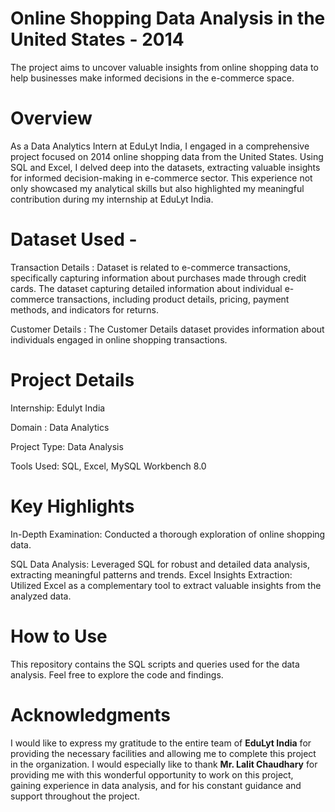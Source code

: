 # Online Shopping Data Analysis in the United States - 2014
The project aims to uncover valuable insights from online shopping data to help businesses make informed decisions in the e-commerce space.

# Overview
As a Data Analytics Intern at EduLyt India, I engaged in a comprehensive project focused on 2014 online shopping data from the United States. Using SQL and Excel, I delved deep into the datasets, extracting valuable insights for informed decision-making in e-commerce sector. This experience not only showcased my analytical skills but also highlighted my meaningful contribution during my internship at EduLyt India.


# Dataset Used - 
Transaction Details : 
Dataset is related to e-commerce transactions, specifically capturing information about purchases made through credit cards.
The dataset capturing detailed information about individual e-commerce transactions, including product details, pricing, payment methods, and indicators for returns.

Customer Details : 
The Customer Details dataset provides information about individuals engaged in online shopping transactions.

# Project Details

Internship: Edulyt India

Domain : Data Analytics

Project Type: Data Analysis

Tools Used: SQL, Excel, MySQL Workbench 8.0

# Key Highlights
In-Depth Examination:
Conducted a thorough exploration of online shopping data.

SQL Data Analysis:
Leveraged SQL for robust and detailed data analysis, extracting meaningful patterns and trends.
Excel Insights Extraction:
Utilized Excel as a complementary tool to extract valuable insights from the analyzed data.

# How to Use
This repository contains the SQL scripts and queries used for the data analysis. Feel free to explore the code and findings.

# Acknowledgments
I would like to express my gratitude to the entire team of <b>EduLyt India</b> for providing the necessary facilities and allowing me to complete this project in the organization. I would especially like to thank <b>Mr. Lalit Chaudhary</b> for providing me with this wonderful opportunity to work on this project, gaining experience in data analysis, and for his constant guidance and support throughout the project.


